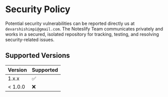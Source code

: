 # Security Policy

Potential security vulnerabilities can be reported directly us at `devarshishimpi@gmail.com`. The Noteslify Team communicates privately and works in a secured, isolated repository for tracking, testing, and resolving security-related issues.

## Supported Versions

| Version | Supported          |
| ------- | ------------------ |
| 1.x.x   | :white_check_mark: |
| < 1.0.0   | :x:                |
